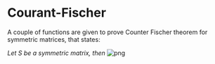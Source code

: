 # Courant-Fischer
A couple of functions are given to prove Counter Fischer theorem for symmetric matrices, that states:

*Let S be a symmetric matrix, then*
![png](fischer-courant.png)
